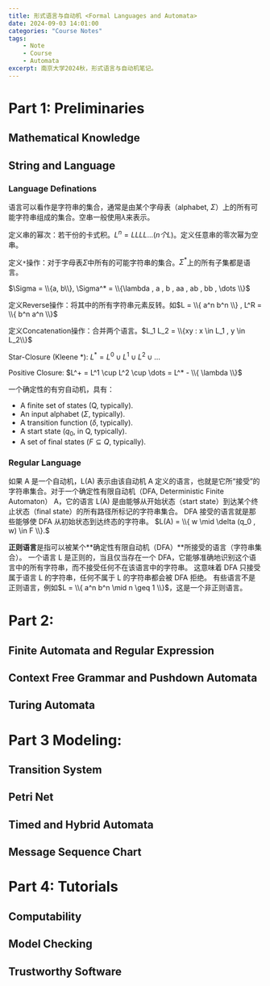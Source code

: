 ```yaml
---
title: 形式语言与自动机 <Formal Languages and Automata>
date: 2024-09-03 14:01:00
categories: "Course Notes"
tags:
    - Note
    - Course
    - Automata
excerpt: 南京大学2024秋，形式语言与自动机笔记。
---
```


# Part 1: Preliminaries
## Mathematical Knowledge
## String and Language
### Language Definations

语言可以看作是字符串的集合，通常是由某个字母表（alphabet, $\Sigma$）上的所有可能字符串组成的集合。空串一般使用$\lambda$来表示。

定义串的幂次：若干份的卡式积。$L^n = LLLL... (n个L)$。定义任意串的零次幂为空串。

定义`*`操作：对于字母表$\Sigma$中所有的可能字符串的集合。$\Sigma^*$上的所有子集都是语言。

$\Sigma = \\{a, b\\}, \Sigma^* = \\{\lambda , a , b , aa , ab , bb , \dots \\}$

定义Reverse操作：将其中的所有字符串元素反转。如$L = \\{ a^n b^n \\} , L^R = \\{ b^n a^n \\}$

定义Concatenation操作：合并两个语言。$L_1 L_2 = \\{xy : x \in L_1 , y \in L_2\\}$

Star-Closure (Kleene \*):  $L^* = L^0 \cup L^1 \cup L^2 \cup \dots$

Positive Closure: $L^+ = L^1 \cup L^2 \cup \dots = L^* - \\{ \lambda \\}$

一个确定性的有穷自动机，具有：
- A finite set of states  (Q, typically).
- An input alphabet  ($\Sigma$, typically).
- A transition function  ($\delta$, typically).
- A start state  ($q_0$, in Q, typically).
- A set of final states  ($F \subseteq Q$, typically).

### Regular Language

如果 A 是一个自动机，L(A) 表示由该自动机 A 定义的语言，也就是它所“接受”的字符串集合。对于一个确定性有限自动机（DFA, Deterministic Finite Automaton） A，它的语言 L(A) 是由能够从开始状态（start state）到达某个终止状态（final state）的所有路径所标记的字符串集合。
DFA 接受的语言就是那些能够使 DFA 从初始状态到达终态的字符串。
$L(A) = \\{ w \mid \delta (q_0 , w) \in F \\}.$

**正则语言**是指可以被某个**确定性有限自动机（DFA）**所接受的语言（字符串集合）。
一个语言 L 是正则的，当且仅当存在一个 DFA，它能够准确地识别这个语言中的所有字符串，而不接受任何不在该语言中的字符串。
这意味着 DFA 只接受属于语言 L 的字符串，任何不属于 L 的字符串都会被 DFA 拒绝。
有些语言不是正则语言，例如$L = \\{ a^n b^n \mid n \geq 1 \\}$，这是一个非正则语言。

# Part 2:
## Finite Automata and Regular Expression
## Context Free Grammar and Pushdown Automata
## Turing Automata

# Part 3 Modeling:
## Transition System
## Petri Net
## Timed and Hybrid Automata
## Message Sequence Chart

# Part 4: Tutorials
## Computability
## Model Checking
## Trustworthy Software